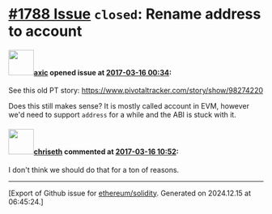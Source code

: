 # [\#1788 Issue](https://github.com/ethereum/solidity/issues/1788) `closed`: Rename address to account

#### <img src="https://avatars.githubusercontent.com/u/20340?v=4" width="50">[axic](https://github.com/axic) opened issue at [2017-03-16 00:34](https://github.com/ethereum/solidity/issues/1788):

See this old PT story: https://www.pivotaltracker.com/story/show/98274220

Does this still makes sense? It is mostly called account in EVM, however we'd need to support `address` for a while and the ABI is stuck with it.

#### <img src="https://avatars.githubusercontent.com/u/9073706?v=4" width="50">[chriseth](https://github.com/chriseth) commented at [2017-03-16 10:52](https://github.com/ethereum/solidity/issues/1788#issuecomment-287022255):

I don't think we should do that for a ton of reasons.


-------------------------------------------------------------------------------



[Export of Github issue for [ethereum/solidity](https://github.com/ethereum/solidity). Generated on 2024.12.15 at 06:45:24.]
